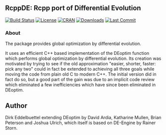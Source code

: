 
## RcppDE: Rcpp port of Differential Evolution

[![Build Status](https://travis-ci.org/eddelbuettel/rcppde.svg)](https://travis-ci.org/eddelbuettel/rcppde) 
[![License](https://img.shields.io/badge/license-GPL%20%28%3E=%202%29-brightgreen.svg?style=flat)](https://www.gnu.org/licenses/gpl-2.0.html) 
[![CRAN](https://www.r-pkg.org/badges/version/RcppDE)](https://cran.r-project.org/package=RcppDE) 
[![Downloads](https://cranlogs.r-pkg.org/badges/RcppDE?color=brightgreen)](https://www.r-pkg.org/pkg/RcppDE)
[![Last Commit](https://img.shields.io/github/last-commit/eddelbuettel/rcppde)](https://github.com/eddelbuettel/rcppde)

### About

The package provides global optimization by differential evolution.

It uses an efficient C++ based implementation of the DEoptim
function which performs global optimization by differential evolution.  Its
creation was motivated by trying to see if the old approximation "easier,
shorter, faster: pick any two" could in fact be extended to achieving all
three goals while moving the code from plain old C to modern C++.  The
initial version did in fact do so, but a good part of the gain was due to an
implicit code review which eliminated a few inefficiencies which have since
been eliminated in DEoptim.

## Author 

Dirk Eddelbuettel extending DEoptim by David Ardia, Katharine Mullen, Brian
Peterson and Joshua Ulrich, which itself is based on DE-Engine by Rainer
Storn.
